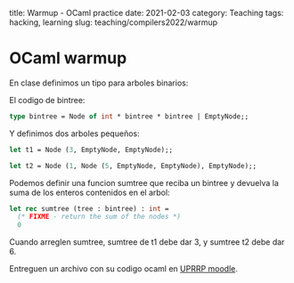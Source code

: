 title: Warmup - OCaml practice
date: 2021-02-03
category: Teaching
tags: hacking, learning
slug: teaching/compilers2022/warmup

# OCaml warmup
En clase definimos un tipo para arboles binarios:

El codigo de bintree:

```ocaml
type bintree = Node of int * bintree * bintree | EmptyNode;;
```
Y definimos dos arboles pequeños:

```ocaml
let t1 = Node (3, EmptyNode, EmptyNode);;

let t2 = Node (1, Node (5, EmptyNode, EmptyNode), EmptyNode);;
```

Podemos definir una funcion sumtree que reciba un bintree y devuelva la suma de los enteros contenidos en el arbol:

```ocaml
let rec sumtree (tree : bintree) : int =
  (* FIXME - return the sum of the nodes *)
  0
```

Cuando arreglen sumtree, sumtree de t1 debe dar 3, y sumtree t2 debe dar 6. 

Entreguen un archivo con su codigo ocaml en [UPRRP
moodle](https://online.uprrp.edu/).
